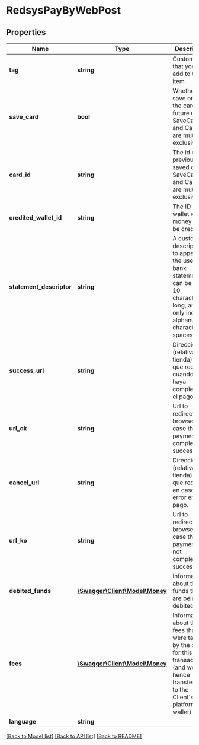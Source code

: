 # RedsysPayByWebPost

## Properties
Name | Type | Description | Notes
------------ | ------------- | ------------- | -------------
**tag** | **string** | Custom data that you can add to this item | [optional] 
**save_card** | **bool** | Whether to save or not the card for future use. SaveCard and CardId are mutually exclusive | [optional] 
**card_id** | **string** | The id of a previous saved card. SaveCard and CardId are mutually exclusive | [optional] 
**credited_wallet_id** | **string** | The ID of the wallet where money will be credited | 
**statement_descriptor** | **string** | A custom description to appear on the user&#39;s bank statement. It can be up to 10 characters long, and can only include alphanumeric characters or spaces | [optional] 
**success_url** | **string** | Dirección (relativa a la tienda) a la que redirigirá cuando se haya completado el pago. | 
**url_ok** | **string** | Url to redirect the browser in case the payment is completed successfully | [optional] 
**cancel_url** | **string** | Dirección (relativa a la tienda) a la que redirigirá en caso de error en el pago. | 
**url_ko** | **string** | Url to redirect the browser in case the payment is not completed successfully | [optional] 
**debited_funds** | [**\Swagger\Client\Model\Money**](Money.md) | Information about the funds that are being debited | 
**fees** | [**\Swagger\Client\Model\Money**](Money.md) | Information about the fees that were taken by the client for this transaction (and were hence transferred to the Client&#39;s platform wallet) | 
**language** | **string** |  | [optional] 

[[Back to Model list]](../README.md#documentation-for-models) [[Back to API list]](../README.md#documentation-for-api-endpoints) [[Back to README]](../README.md)


